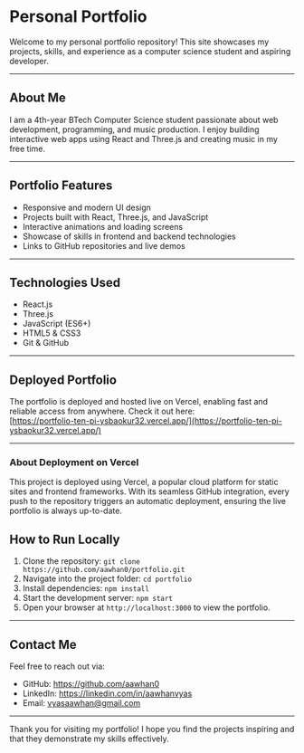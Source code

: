 # Personal Portfolio

Welcome to my personal portfolio repository! This site showcases my projects, skills, and experience as a computer science student and aspiring developer.

***

## About Me

I am a 4th-year BTech Computer Science student passionate about web development, programming, and music production. I enjoy building interactive web apps using React and Three.js and creating music in my free time.

***

## Portfolio Features

- Responsive and modern UI design  
- Projects built with React, Three.js, and JavaScript  
- Interactive animations and loading screens  
- Showcase of skills in frontend and backend technologies  
- Links to GitHub repositories and live demos  

***

## Technologies Used

- React.js  
- Three.js  
- JavaScript (ES6+)  
- HTML5 & CSS3  
- Git & GitHub  

***

## Deployed Portfolio

The portfolio is deployed and hosted live on Vercel, enabling fast and reliable access from anywhere. Check it out here:  
[https://portfolio-ten-pi-ysbaokur32.vercel.app/](https://portfolio-ten-pi-ysbaokur32.vercel.app/)

***

### About Deployment on Vercel

This project is deployed using Vercel, a popular cloud platform for static sites and frontend frameworks. With its seamless GitHub integration, every push to the repository triggers an automatic deployment, ensuring the live portfolio is always up-to-date.


## How to Run Locally

1. Clone the repository:
   `git clone https://github.com/aawhan0/portfolio.git`
2. Navigate into the project folder:
   `cd portfolio`
3. Install dependencies:
   `npm install`
4. Start the development server:
   `npm start`
5. Open your browser at `http://localhost:3000` to view the portfolio.

***

## Contact Me

Feel free to reach out via:

- GitHub: https://github.com/aawhan0  
- LinkedIn: https://linkedin.com/in/aawhanvyas  
- Email: vyasaawhan@gmail.com  

***

Thank you for visiting my portfolio! I hope you find the projects inspiring and that they demonstrate my skills effectively.
